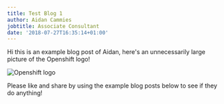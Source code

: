 ```yaml
---
title: Test Blog 1
author: Aidan Cammies
jobtitle: Associate Consultant
date: '2018-07-27T16:35:14+01:00'
---
```

Hi this is an example blog post of Aidan, here's an unnecessarily large picture of the Openshift logo!

![Openshift logo](https://cdn-images-1.medium.com/max/1600/1*4qp9AOeeyfvhgsR8lP9f0Q.jpeg)

Please like and share by using the example blog posts below to see if they do anything!
